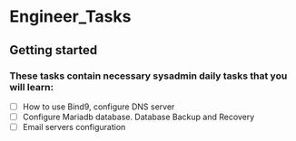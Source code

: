 # Engineer_Tasks



## Getting started
### These tasks contain necessary sysadmin daily tasks that you will learn:
- [ ] How to use Bind9, configure DNS server
- [ ] Configure Mariadb database. Database Backup and Recovery
- [ ] Email servers configuration